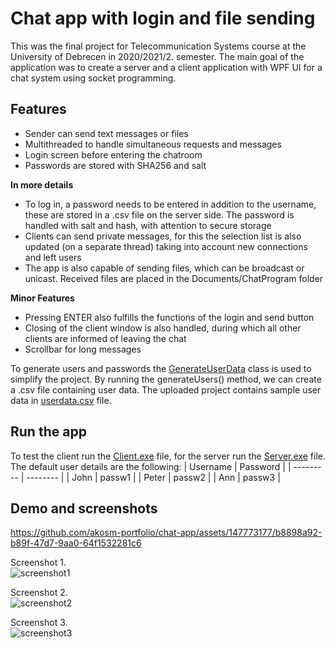 
# Chat app with login and file sending

This was the final project for Telecommunication Systems course at the University of Debrecen in 2020/2021/2. semester. The main goal of the application was to create a server and a client application with WPF UI for a chat system using socket programming.


## Features

- Sender can send text messages or files
- Multithreaded to handle simultaneous requests and messages
- Login screen before entering the chatroom
- Passwords are stored with SHA256 and salt

**In more details**
- To log in, a password needs to be entered in addition to the username, these are stored in a .csv file on the server side. The password is handled with salt and hash, with attention to secure storage
- Clients can send private messages, for this the selection list is also updated (on a separate thread) taking into account new connections and left users
- The app is also capable of sending files, which can be broadcast or unicast. Received files are placed in the Documents/ChatProgram folder

**Minor Features**
- Pressing ENTER also fulfills the functions of the login and send button
- Closing of the client window is also handled, during which all other clients are informed of leaving the chat
- Scrollbar for long messages

To generate users and passwords the [GenerateUserData](Server/Server/SecurePassword/GenerateUserData.cs) class is used to simplify the project. By running the generateUsers() method, we can create a .csv file containing user data. The uploaded project contains sample user data in [userdata.csv](Server/Server/bin/Debug/userdata.csv) file.

## Run the app
To test the client run the [Client.exe](Client/Client/bin/Release/Client.exe) file, for the server run the [Server.exe](Server/Server/bin/Release/Server.exe) file. The default user details are the following:
| Username  | Password |
| --------- | -------- |
| John      | passw1   |
| Peter     | passw2   |
| Ann       | passw3   |

## Demo and screenshots

https://github.com/akosm-portfolio/chat-app/assets/147773177/b8898a92-b89f-47d7-9aa0-64f1532281c6

Screenshot 1.\
![screenshot1](https://am4pap001files.storage.live.com/y4mdgqN0K6qbw-LzRQHrEAOFhDHCW2ooThlWfiv0mYFKIw9vzK3_nktpL7HcpVDNMZcDumY0XbEza1JJNqpPSCrDhuJp8R6s9cajZTlUBKTHgP8qQcg2GwCaSXeWiT2vfxDHjYFrzB6RrCnOJ9AHwxzb0ewx-_wbMk_cK6vXhuh8FWIKIqlIl3XYUi-xr8otcAEJpKvSCDdjmx7IQdpzfZQ3Q?encodeFailures=1&width=930&height=500)

Screenshot 2.\
![screenshot2](https://am4pap001files.storage.live.com/y4mHUiOOW16N0ms0iP_ugyvaQKPTjyLjzMG-FPPrkArJM1Pnw1m6hR99UKS650OZcGOZdwlplIwhpYWbcMg3KuDbPCOiKUeL9EbBbqdixqoCPYXAN8eH8kmk-z9fNfvQ-Ck7hmgc_9g4aDwUTCGCg_tFWLWtSAG_CcopQI9CSWlMEgfFB5rD1SRfsrKUdqUYrxvkUg9x4gFs5PUzFRILJzqcQ?encodeFailures=1&width=930&height=500)

Screenshot 3.\
![screenshot3](https://am4pap001files.storage.live.com/y4mmDl_Vq68j6PdQA60mqkObbyCdIKLEDkP05j7hjqkM983Q_X1qH1KQ5kxkk58eE-CvjbslZ2WXCsT_OZw0TQbcOZ2f0HNMfPqS5HpgVOajl_Dj-pWPFGWTH_PcRYBAXIMCw93jPqVuNJ9EKymzQbmwfxYF9pZBkRfKcNOvX2utVC2BHb7B4uGDeB9sK_g1L-3M7E_BaHrI98AkvZVBIof5g?encodeFailures=1&width=930&height=500)


